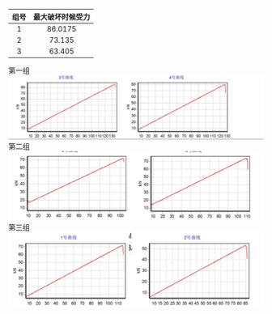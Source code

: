 | 组号 | 最大破坏时候受力 |
| :---: | :---: |
| 1 | 86.0175 |
| 2 | 73.135 |
| 3 | 63.405 |

第一组![](/assets/01.PNG)
第二组![](/assets/02.PNG)
第三组![](/assets/03.PNG)


